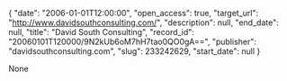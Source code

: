 {
  "date": "2006-01-01T12:00:00", 
  "open_access": true, 
  "target_url": "http://www.davidsouthconsulting.com/", 
  "description": null, 
  "end_date": null, 
  "title": "David South Consulting", 
  "record_id": "20060101T120000/9N2kUb6oM7hH7tao0QO0gA==", 
  "publisher": "davidsouthconsulting.com", 
  "slug": 233242629, 
  "start_date": null
}

None